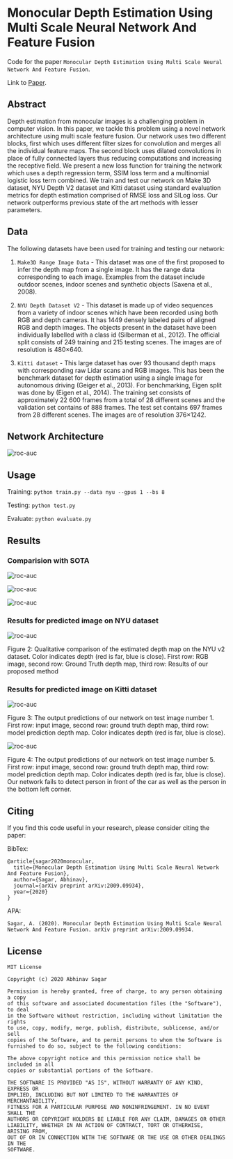 # Monocular Depth Estimation Using Multi Scale Neural Network And Feature Fusion
Code for the paper `Monocular Depth Estimation Using Multi Scale Neural Network And Feature Fusion`.

Link to [Paper](https://arxiv.org/pdf/2009.09934).

## Abstract

Depth estimation from monocular images is a challenging problem in computer
vision. In this paper, we tackle this problem using a novel network architecture
using multi scale feature fusion. Our network uses two different blocks, first which
uses different filter sizes for convolution and merges all the individual feature maps.
The second block uses dilated convolutions in place of fully connected layers thus
reducing computations and increasing the receptive field. We present a new loss
function for training the network which uses a depth regression term, SSIM loss
term and a multinomial logistic loss term combined. We train and test our network
on Make 3D dataset, NYU Depth V2 dataset and Kitti dataset using standard
evaluation metrics for depth estimation comprised of RMSE loss and SILog loss.
Our network outperforms previous state of the art methods with lesser parameters.

## Data

The following datasets have been used for training and testing our network:

1. `Make3D Range Image Data` - This dataset was one of the first proposed to infer the depth map
from a single image. It has the range data corresponding to each image. Examples from the dataset
include outdoor scenes, indoor scenes and synthetic objects (Saxena et al., 2008).

2. `NYU Depth Dataset V2` - This dataset is made up of video sequences from a variety of indoor
scenes which have been recorded using both RGB and depth cameras. It has 1449 densely labeled
pairs of aligned RGB and depth images. The objects present in the dataset have been individually
labelled with a class id (Silberman et al., 2012). The official split consists of 249 training and 215
testing scenes. The images are of resolution is 480×640.

3. `Kitti dataset` - This large dataset has over 93 thousand depth maps with corresponding raw Lidar
scans and RGB images. This has been the benchmark dataset for depth estimation using a single
image for autonomous driving (Geiger et al., 2013). For benchmarking, Eigen split was done by
(Eigen et al., 2014). The training set consists of approximately 22 600 frames from a total of 28
different scenes and the validation set contains of 888 frames. The test set contains 697 frames from
28 different scenes. The images are of resolution 376×1242.

## Network Architecture

![roc-auc](images/depth3.png)

## Usage

Training: `python train.py --data nyu --gpus 1 --bs 8`

Testing: `python test.py`

Evaluate: `python evaluate.py`

## Results

### Comparision with SOTA

![roc-auc](images/depth5.png)

![roc-auc](images/depth6.png)

![roc-auc](images/depth7.png)

### Results for predicted image on NYU dataset

![roc-auc](images/depth4.png)

Figure 2: Qualitative comparison of the estimated depth map on the NYU v2 dataset. Color indicates
depth (red is far, blue is close). First row: RGB image, second row: Ground Truth depth map, third
row: Results of our proposed method

### Results for predicted image on Kitti dataset

![roc-auc](images/depth1.png)

Figure 3: The output predictions of our network on test image number 1. First row: input image,
second row: ground truth depth map, third row: model prediction depth map. Color indicates depth
(red is far, blue is close).

![roc-auc](images/depth2.png)

Figure 4: The output predictions of our network on test image number 5. First row: input image,
second row: ground truth depth map, third row: model prediction depth map. Color indicates depth
(red is far, blue is close). Our network fails to detect person in front of the car as well as the person in
the bottom left corner.

## Citing

If you find this code useful in your research, please consider citing the paper:

BibTex:

```
@article{sagar2020monocular,
  title={Monocular Depth Estimation Using Multi Scale Neural Network And Feature Fusion},
  author={Sagar, Abhinav},
  journal={arXiv preprint arXiv:2009.09934},
  year={2020}
}
```

APA:

`Sagar, A. (2020). Monocular Depth Estimation Using Multi Scale Neural Network And Feature Fusion. arXiv preprint arXiv:2009.09934.`

## License

```
MIT License

Copyright (c) 2020 Abhinav Sagar

Permission is hereby granted, free of charge, to any person obtaining a copy
of this software and associated documentation files (the "Software"), to deal
in the Software without restriction, including without limitation the rights
to use, copy, modify, merge, publish, distribute, sublicense, and/or sell
copies of the Software, and to permit persons to whom the Software is
furnished to do so, subject to the following conditions:

The above copyright notice and this permission notice shall be included in all
copies or substantial portions of the Software.

THE SOFTWARE IS PROVIDED "AS IS", WITHOUT WARRANTY OF ANY KIND, EXPRESS OR
IMPLIED, INCLUDING BUT NOT LIMITED TO THE WARRANTIES OF MERCHANTABILITY,
FITNESS FOR A PARTICULAR PURPOSE AND NONINFRINGEMENT. IN NO EVENT SHALL THE
AUTHORS OR COPYRIGHT HOLDERS BE LIABLE FOR ANY CLAIM, DAMAGES OR OTHER
LIABILITY, WHETHER IN AN ACTION OF CONTRACT, TORT OR OTHERWISE, ARISING FROM,
OUT OF OR IN CONNECTION WITH THE SOFTWARE OR THE USE OR OTHER DEALINGS IN THE
SOFTWARE.
```

